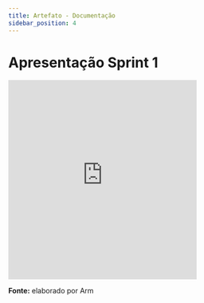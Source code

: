```yaml
---
title: Artefato - Documentação
sidebar_position: 4
---
```


# Apresentação Sprint 1
<iframe src="https://docs.google.com/presentation/d/e/2PACX-1vTsKd8nQYrRd7fIh_yD9BaeW5yHClt71YjYEzrpGjFM8nNkojM-9IoxeeVdd7wSH86_XCG2T466VQhD/embed?start=false&loop=false&delayms=3000" frameborder="0" width="75%" height="400" allowfullscreen="true" mozallowfullscreen="true" webkitallowfullscreen="true" style={{ display: 'block', marginLeft: 'auto', marginRight: 'auto' }} ></iframe>


<p><b>Fonte:</b> elaborado por Arm </p>
